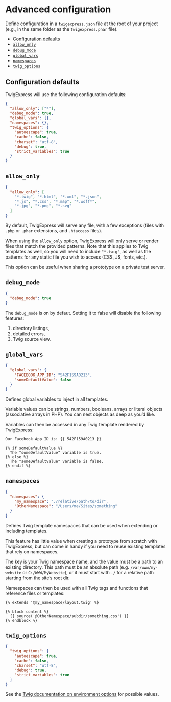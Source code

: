 Advanced configuration
======================

Define configuration in a `twigexpress.json` file at the root of your project (e.g., in the same folder as the `twigexpress.phar` file).

- [Configuration defaults](#configuration-defaults)
- [`allow_only`](#allow-only)
- [`debug_mode`](#debug-mode)
- [`global_vars`](#global-vars)
- [`namespaces`](#namespaces)
- [`twig_options`](#twig-options)


## Configuration defaults

TwigExpress will use the following configuration defaults:

```json
{
  "allow_only": ["*"],
  "debug_mode": true,
  "global_vars": {},
  "namespaces": {},
  "twig_options": {
    "autoescape": true,
    "cache": false,
    "charset": "utf-8",
    "debug": true,
    "strict_variables": true
  }
}
```

## `allow_only`

```json
{
  "allow_only": [
    "*.twig", "*.html", "*.xml", "*.json",
    "*.js", "*.css", "*.map", "*.woff*",
    "*.jpg", "*.png", "*.svg"
  ]
}
```

By default, TwigExpress will serve any file, with a few exceptions (files with `.php` or `.phar` extensions, and `.htaccess` files).

When using the `allow_only` option, TwigExpress will only serve or render files that match the provided patterns. Note that this applies to Twig templates as well, so you will need to include `"*.twig"`, as well as the patterns for any static file you wish to access (CSS, JS, fonts, etc.).

This option can be useful when sharing a prototype on a private test server.

## `debug_mode`

```json
{
  "debug_mode": true
}
```

The `debug_mode` is on by defaut. Setting it to false will disable the following features:

1. directory listings,
2. detailed errors,
3. Twig source view.

## `global_vars`

```json
{
  "global_vars": {
    "FACEBOOK_APP_ID": "542F159A0213",
    "someDefaultValue": false
  }
}
```

Defines global variables to inject in all templates.

Variable values can be strings, numbers, booleans, arrays or literal objects (associative arrays in PHP). You can nest objects as deep as you’d like.

Variables can then be accessed in any Twig template rendered by TwigExpress:

```twig
Our Facebook App ID is: {{ 542F159A0213 }}

{% if someDefaultValue %}
  The "someDefaultValue" variable is true.
{% else %}
  The "someDefaultValue" variable is false.
{% endif %}
```

## `namespaces`

```json
{
  "namespaces": {
    "my_namespace": "./relative/path/to/dir",
    "OtherNamespace": "/Users/me/Sites/something"
  }
}
```

Defines Twig template namespaces that can be used when extending or including templates.

This feature has little value when creating a prototype from scratch with TwigExpress, but can come in handy if you need to reuse existing templates that rely on namespaces.

The key is your Twig namespace name, and the value must be a path to an existing directory. This path must be an absolute path (e.g. `/var/www/my-website` or `C:/WWW/MyWebsite`), or it must start with `./` for a relative path starting from the site’s root dir.

Namespaces can then be used with all Twig tags and functions that reference files or templates:

```twig
{% extends '@my_namespace/layout.twig' %}

{% block content %}
  {{ source('@OtherNamespace/subdir/something.css') }}
{% endblock %}
```

## `twig_options`

```json
{
  "twig_options": {
    "autoescape": true,
    "cache": false,
    "charset": "utf-8",
    "debug": true,
    "strict_variables": true
  }
}
```

See the [Twig documentation on environment options][TWIG_OPTIONS] for possible values.

[TWIG_OPTIONS]: https://twig.sensiolabs.org/doc/1.x/api.html#environment-options
